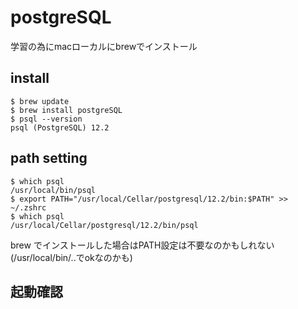 # postgreSQL

学習の為にmacローカルにbrewでインストール

## install

```
$ brew update
$ brew install postgreSQL
$ psql --version
psql (PostgreSQL) 12.2
```

## path setting

```
$ which psql
/usr/local/bin/psql
$ export PATH="/usr/local/Cellar/postgresql/12.2/bin:$PATH" >> ~/.zshrc
$ which psql
/usr/local/Cellar/postgresql/12.2/bin/psql
```

brew でインストールした場合はPATH設定は不要なのかもしれない
(/usr/local/bin/..でokなのかも)

## 起動確認

